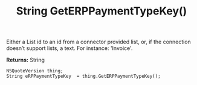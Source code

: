 ﻿---
uid: crmscript_ref_NSQuoteVersion_GetERPPaymentTypeKey
title: String GetERPPaymentTypeKey()
intellisense: NSQuoteVersion.GetERPPaymentTypeKey
keywords: NSQuoteVersion, GetERPPaymentTypeKey
so.topic: reference
---

Either a List id to an id from a connector provided list, or, if the connection doesn’t support lists, a text. For instance: 'Invoice'.

**Returns:** String


```crmscript
NSQuoteVersion thing;
String eRPPaymentTypeKey  = thing.GetERPPaymentTypeKey();
```


